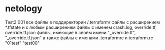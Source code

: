 # netology
Test2
001
все файлы в поддиректории /.terraform/ файлы с расширением *.tfstate и с любым расширением файлы с именем crash.log, override.tf, override.tf.json файлы, имеющие в своём имени "_override.tf", "_override.tf.json" а также файлы с именами .terraformrc и terraform.rc
"01test" 
"test00" 
